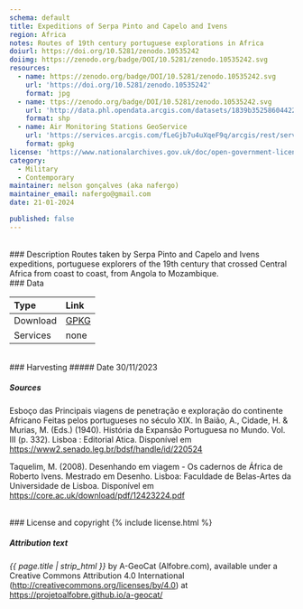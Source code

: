 ```yaml
---
schema: default
title: Expeditions of Serpa Pinto and Capelo and Ivens
region: Africa
notes: Routes of 19th century portuguese explorations in Africa
doiurl: https://doi.org/10.5281/zenodo.10535242
doiimg: https://zenodo.org/badge/DOI/10.5281/zenodo.10535242.svg
resources:
  - name: https://zenodo.org/badge/DOI/10.5281/zenodo.10535242.svg
    url: 'https://doi.org/10.5281/zenodo.10535242'
    format: jpg
  - name: ttps://zenodo.org/badge/DOI/10.5281/zenodo.10535242.svg
    url: 'http://data.phl.opendata.arcgis.com/datasets/1839b35258604422b0b520cbb668df0d_0.zip'
    format: shp
  - name: Air Monitoring Stations GeoService
    url: 'https://services.arcgis.com/fLeGjb7u4uXqeF9q/arcgis/rest/services/Air_Monitoring_Stations/FeatureServer/0/query'
    format: gpkg
license: 'https://www.nationalarchives.gov.uk/doc/open-government-licence/version/3/'
category:
  - Military
  - Contemporary
maintainer: nelson gonçalves (aka nafergo)
maintainer_email: nafergo@gmail.com
date: 21-01-2024

published: false
---
```





<br/>
### Description
Routes taken by Serpa Pinto and Capelo and Ivens expeditions, portuguese explorers of the 19th century that crossed Central Africa from coast to coast, from Angola to Mozambique.


<br/>
### Data

| Type | Link |
| :------ |:--- |
| Download | <a href="https://projetoalfobre.github.io/alfobre-gis-repository/Portugal/modern/africa_explorations_xix/pinto_ivens_capelo/exploracoes_africanas.gpkg" class="btn btn-primary tag-btn">GPKG</a> |
| Services | none |




<br/>
### Harvesting
##### Date
30/11/2023

##### Sources
Esboço das Principais viagens de penetração e exploração do continente Africano Feitas pelos portugueses no século XIX. In Baião, A., Cidade, H. & Murias, M. (Eds.) (1940). História da Expansão Portuguesa no Mundo. Vol. III (p. 332). Lisboa : Editorial Atica. Disponível em https://www2.senado.leg.br/bdsf/handle/id/220524

Taquelim, M. (2008). Desenhando em viagem - Os cadernos de África de Roberto Ivens. Mestrado em Desenho. Lisboa: Faculdade de Belas-Artes da Universidade de Lisboa. Disponível em https://core.ac.uk/download/pdf/12423224.pdf

<br/>
### License and copyright
{% include license.html %}

##### Attribution text
*{{ page.title | strip_html }}* by A-GeoCat (Alfobre.com), available under a Creative Commons Attribution 4.0 International (http://creativecommons.org/licenses/by/4.0) at https://projetoalfobre.github.io/a-geocat/
